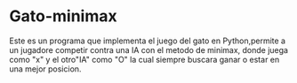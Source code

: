 # Gato-minimax
Este es un programa  que implementa el juego del gato  en Python,permite a un jugadore competir contra una IA con el metodo de minimax, donde  juega como "x" y el otro"IA" como "O" la cual siempre buscara ganar o estar en una mejor posicion. 
